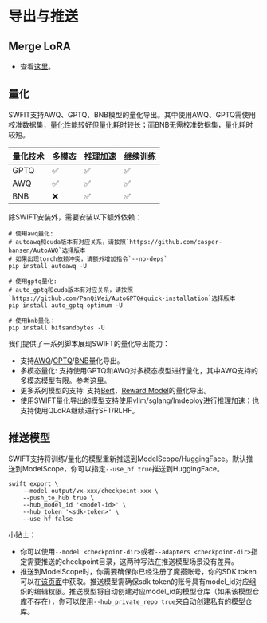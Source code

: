 # 导出与推送


## Merge LoRA

- 查看[这里](https://github.com/modelscope/ms-swift/blob/main/examples/export/merge_lora.sh)。

## 量化

SWFIT支持AWQ、GPTQ、BNB模型的量化导出。其中使用AWQ、GPTQ需使用校准数据集，量化性能较好但量化耗时较长；而BNB无需校准数据集，量化耗时较短。

| 量化技术 | 多模态 | 推理加速 | 继续训练 |
| -------- | ------ | -------- | -------- |
| GPTQ     | ✅      | ✅        | ✅        |
| AWQ      | ✅      | ✅        | ✅        |
| BNB      | ❌      | ✅        | ✅        |


除SWIFT安装外，需要安装以下额外依赖：
```shell
# 使用awq量化:
# autoawq和cuda版本有对应关系，请按照`https://github.com/casper-hansen/AutoAWQ`选择版本
# 如果出现torch依赖冲突，请额外增加指令`--no-deps`
pip install autoawq -U

# 使用gptq量化:
# auto_gptq和cuda版本有对应关系，请按照`https://github.com/PanQiWei/AutoGPTQ#quick-installation`选择版本
pip install auto_gptq optimum -U

# 使用bnb量化：
pip install bitsandbytes -U
```

我们提供了一系列脚本展现SWIFT的量化导出能力：
- 支持[AWQ](https://github.com/modelscope/ms-swift/blob/main/examples/export/quantize/awq.sh)/[GPTQ](https://github.com/modelscope/ms-swift/blob/main/examples/export/quantize/gptq.sh)/[BNB](https://github.com/modelscope/ms-swift/blob/main/examples/export/quantize/bnb.sh)量化导出。
- 多模态量化: 支持使用GPTQ和AWQ对多模态模型进行量化，其中AWQ支持的多模态模型有限。参考[这里](https://github.com/modelscope/ms-swift/tree/main/examples/export/quantize/mllm)。
- 更多系列模型的支持: 支持[Bert](https://github.com/modelscope/ms-swift/tree/main/examples/export/quantize/bert)，[Reward Model](https://github.com/modelscope/ms-swift/tree/main/examples/export/quantize/reward_model)的量化导出。
- 使用SWIFT量化导出的模型支持使用vllm/sglang/lmdeploy进行推理加速；也支持使用QLoRA继续进行SFT/RLHF。


## 推送模型

SWIFT支持将训练/量化的模型重新推送到ModelScope/HuggingFace。默认推送到ModelScope，你可以指定`--use_hf true`推送到HuggingFace。
```shell
swift export \
    --model output/vx-xxx/checkpoint-xxx \
    --push_to_hub true \
    --hub_model_id '<model-id>' \
    --hub_token '<sdk-token>' \
    --use_hf false
```

小贴士：
- 你可以使用`--model <checkpoint-dir>`或者`--adapters <checkpoint-dir>`指定需要推送的checkpoint目录，这两种写法在推送模型场景没有差异。
- 推送到ModelScope时，你需要确保你已经注册了魔搭账号，你的SDK token可以在[该页面](https://www.modelscope.cn/my/myaccesstoken)中获取。推送模型需确保sdk token的账号具有model_id对应组织的编辑权限。推送模型将自动创建对应model_id的模型仓库（如果该模型仓库不存在），你可以使用`--hub_private_repo true`来自动创建私有的模型仓库。
